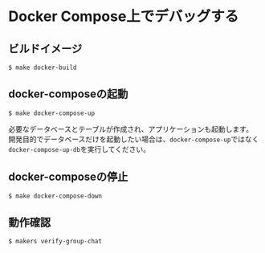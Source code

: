 # Docker Compose上でデバッグする

## ビルドイメージ

```shell
$ make docker-build
```

## docker-composeの起動

```shell
$ make docker-compose-up
```

必要なデータベースとテーブルが作成され、アプリケーションも起動します。
開発目的でデータベースだけを起動したい場合は、`docker-compose-up`ではなく`docker-compose-up-db`を実行してください。

## docker-composeの停止

```shell
$ make docker-compose-down
```

## 動作確認

```shell
$ makers verify-group-chat
```
